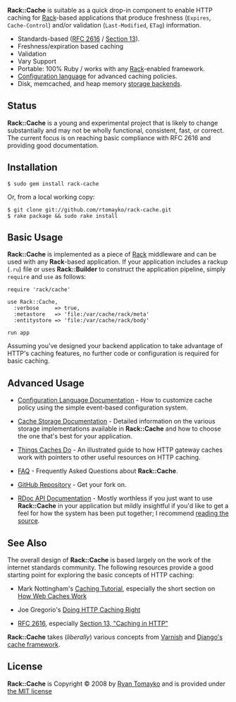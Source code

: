 __Rack::Cache__ is suitable as a quick drop-in component to enable HTTP caching
for [Rack][]-based applications that produce freshness (`Expires`,
`Cache-Control`) and/or validation (`Last-Modified`, `ETag`) information.

  * Standards-based ([RFC 2616][rfc] / [Section 13][s13]).
  * Freshness/expiration based caching
  * Validation
  * Vary Support
  * Portable: 100% Ruby / works with any [Rack][]-enabled framework.
  * [Configuration language][config] for advanced caching policies.
  * Disk, memcached, and heap memory [storage backends][storage].

Status
------

__Rack::Cache__ is a young and experimental project that is likely to
change substantially and may not be wholly functional, consistent,
fast, or correct. The current focus is on reaching basic compliance
with RFC 2616 and providing good documentation.

Installation
------------

    $ sudo gem install rack-cache

Or, from a local working copy:

    $ git clone git://github.com/rtomayko/rack-cache.git
    $ rake package && sudo rake install

Basic Usage
-----------

__Rack::Cache__ is implemented as a piece of [Rack][] middleware and can be used
with any __Rack__-based application. If your application includes a rackup
(`.ru`) file or uses __Rack::Builder__ to construct the application pipeline,
simply `require` and `use` as follows:

    require 'rack/cache'

    use Rack::Cache,
      :verbose     => true,
      :metastore   => 'file:/var/cache/rack/meta'
      :entitystore => 'file:/var/cache/rack/body'

    run app

Assuming you've designed your backend application to take advantage of HTTP's
caching features, no further code or configuration is required for basic
caching.

Advanced Usage
--------------

  * [Configuration Language Documentation][config] - How to customize cache
    policy using the simple event-based configuration system.

  * [Cache Storage Documentation][storage] - Detailed information on the various
    storage implementations available in __Rack::Cache__ and how to choose the one
    that's best for your application.

  * [Things Caches Do][things] - An illustrated guide to how HTTP gateway
    caches work with pointers to other useful resources on HTTP caching.

  * [FAQ](./faq) - Frequently Asked Questions about __Rack::Cache__.

  * [GitHub Repository](http://github.com/rtomayko/rack-cache/) - Get your
    fork on.

  * [RDoc API Documentation](./api/) - Mostly worthless if you just want to use
    __Rack::Cache__ in your application but mildly insightful if you'd like to
    get a feel for how the system has been put together; I recommend
    [reading the source](http://github.com/rtomayko/rack-cache/master/lib/rack/cache).


See Also
--------

The overall design of __Rack::Cache__ is based largely on the work of the
internet standards community. The following resources provide a good starting
point for exploring the basic concepts of HTTP caching:

  * Mark Nottingham's [Caching Tutorial](http://www.mnot.net/cache_docs/),
    especially the short section on
    [How Web Caches Work](http://www.mnot.net/cache_docs/#WORK)

  * Joe Gregorio's [Doing HTTP Caching Right](http://www.xml.com/lpt/a/1642)

  * [RFC 2616](http://www.ietf.org/rfc/rfc2616.txt), especially
    [Section 13, "Caching in HTTP"](http://www.w3.org/Protocols/rfc2616/rfc2616-sec13.html)

__Rack::Cache__ takes (_liberally_) various concepts from
[Varnish](http://varnish.projects.linpro.no/) and
[Django's cache framework](http://docs.djangoproject.com/en/dev/topics/cache/).

License
-------

__Rack::Cache__ is Copyright &copy; 2008
by [Ryan Tomayko](http://tomayko.com/about)
and is provided under [the MIT license](./license)

[config]:  ./configuration "Rack::Cache Configuration Language Documentation"
[storage]: ./storage       "Rack::Cache Storage Documentation"
[things]:  http://tomayko.com/writings/things-caches-do

[rfc]: http://tools.ietf.org/html/rfc2616
  "RFC 2616 - Hypertext Transfer Protocol -- HTTP/1.1 [ietf.org]"

[s13]: http://tools.ietf.org/html/rfc2616#section-13
  "RFC 2616 / Section 13 Caching in HTTP"

[rack]: http://rack.rubyforge.org/
  "Rack: a Ruby Webserver Interface"

[vcl]: http://tomayko.com/man/vcl
  "VCL(7) -- Varnish Configuration Language Manual Page"
